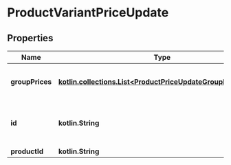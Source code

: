 
# ProductVariantPriceUpdate

## Properties
| Name | Type | Description | Notes |
| ------------ | ------------- | ------------- | ------------- |
| **groupPrices** | [**kotlin.collections.List&lt;ProductPriceUpdateGroupPricesInner&gt;**](ProductPriceUpdateGroupPricesInner.md) | Defines variants&#39;s group prices |  |
| **id** | **kotlin.String** | Defines the variant where the price has to be updated |  [optional] |
| **productId** | **kotlin.String** | Product id |  [optional] |



